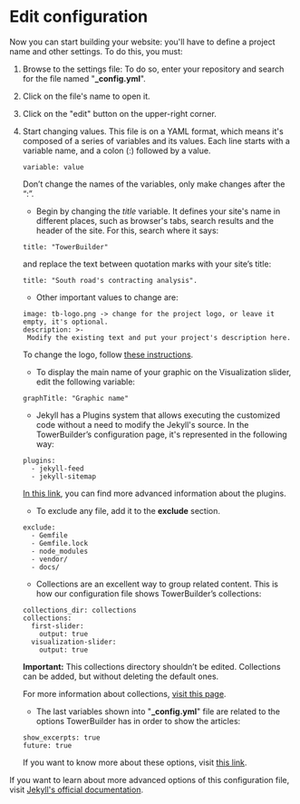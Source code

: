 # Edit configuration

Now you can start building your website: you'll have to define a project name and other settings. To do this, you must:

1. Browse to the settings file: To do so, enter your repository and search for the file named "**_config.yml**".

2. Click on the file's name to open it.

3. Click on the "edit" button on the upper-right corner.

4. Start changing values. This file is on a YAML format, which means it's composed of a series of variables and its values. Each line starts with a variable name, and a colon (:) followed by a value.

	```
	variable: value
	```

	Don’t change the names of the variables, only make changes after the “:”. 
    
    - Begin by changing the _title_ variable. It defines your site's name in different places, such as browser's tabs, search results and the header of the site. For this, search where it says:
	
	```
    title: "TowerBuilder" 
	```
    and replace the text between quotation marks with your site’s title:
	```
    title: "South road's contracting analysis".
	```

	- Other important values to change are: 

	```
    image: tb-logo.png -> change for the project logo, or leave it empty, it's optional.
    description: >- 
  	 Modify the existing text and put your project's description here. 
	```

	  To change the logo, follow [these instructions](https://towerbuilder.readthedocs.io/en/latest/C2/Seccion3.html#changing-the-logo).

	- To display the main name of your graphic on the Visualization slider, edit the following variable: 

	```
    graphTitle: "Graphic name"
	```

	- Jekyll has a Plugins system that allows executing the customized code without a need to modify the Jekyll's source. In the TowerBuilder’s configuration page, it's represented in the following way:
	```
	plugins:
  	  - jekyll-feed
  	  - jekyll-sitemap
	```

	[In this link](https://jekyllrb.com/docs/plugins/), you can find more advanced information about the plugins.

	- To exclude any file, add it to the **exclude** section.
	```
    exclude:
      - Gemfile
      - Gemfile.lock
      - node_modules
      - vendor/
      - docs/
	```

	- Collections are an excellent way to group related content. This is how our configuration file shows TowerBuilder’s collections:
	```
    collections_dir: collections
    collections:
      first-slider:
        output: true
      visualization-slider:
        output: true
	```

	**Important:** This collections directory shouldn’t be edited. Collections can be added, but without deleting the default ones.

	For more information about collections, [visit this page](https://jekyllrb.com/docs/collections/).

	- The last variables shown into "**_config.yml**" file are related to the options TowerBuilder has in order to show the articles:
	```
    show_excerpts: true
	future: true
	```
	
	If you want to know more about these options, visit [this link](https://jekyllrb.com/docs/posts/).

If you want to learn about more advanced options of this configuration file, visit [Jekyll's official documentation](https://jekyllrb.com/docs/configuration/options/).
